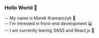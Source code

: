 ### Hello World :wave:
-- My name is Marek Kramarczyk :pencil: <br>
-- I'm intrested in front-end development :computer: <br>
-- I am currently learnig SASS and React.js :blue_book: <br>
